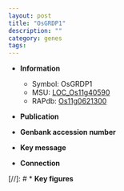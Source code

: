```yaml
---
layout: post
title: "OsGRDP1"
description: ""
category: genes
tags: 
---
```


* **Information**  
    + Symbol: OsGRDP1  
    + MSU: [LOC_Os11g40590](http://rice.uga.edu/cgi-bin/ORF_infopage.cgi?orf=LOC_Os11g40590)  
    + RAPdb: [Os11g0621300](http://rapdb.dna.affrc.go.jp/viewer/gbrowse_details/irgsp1?name=Os11g0621300)  

* **Publication**  

* **Genbank accession number**  

* **Key message**  

* **Connection**  

[//]: # * **Key figures**  


